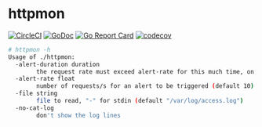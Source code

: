 # httpmon

[![CircleCI](https://circleci.com/gh/joshuarubin/httpmon.svg?style=svg)](https://circleci.com/gh/joshuarubin/httpmon) [![GoDoc](https://godoc.org/jrubin.io/httpmon?status.svg)](https://godoc.org/jrubin.io/httpmon) [![Go Report Card](https://goreportcard.com/badge/jrubin.io/httpmon)](https://goreportcard.com/report/jrubin.io/httpmon) [![codecov](https://codecov.io/gh/joshuarubin/httpmon/branch/master/graph/badge.svg)](https://codecov.io/gh/joshuarubin/httpmon)

```sh
# httpmon -h                                                                                      ~/go/src/jrubin.io/httpmon master +
Usage of ./httpmon:
  -alert-duration duration
        the request rate must exceed alert-rate for this much time, on average, before an alert is triggered (default 2m0s)
  -alert-rate float
        number of requests/s for an alert to be triggered (default 10)
  -file string
        file to read, "-" for stdin (default "/var/log/access.log")
  -no-cat-log
        don't show the log lines
```

